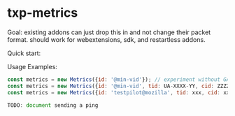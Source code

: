# txp-metrics
Goal: existing addons can just drop this in and not change their packet format.
should work for webextensions, sdk, and restartless addons.

Quick start:

Usage Examples:

```js
const metrics = new Metrics({id: '@min-vid'}); // experiment without GA
const metrics = new Metrics({id: '@min-vid', tid: UA-XXXX-YY, cid: ZZZZ }); // experiment with GA
const metrics = new Metrics({id: 'testpilot@mozilla', tid: xxx, cid: xxx, topic: 'testpilot'}); // testpilot itself

TODO: document sending a ping
```

